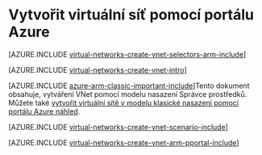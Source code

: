 <properties
   pageTitle="Vytvořit virtuální síť pomocí portálu Azure | Microsoft Azure"
   description="Zjistěte, jak vytvořit virtuální síť pomocí portálu Azure v ARM | Správce prostředků."
   services="virtual-network"
   documentationCenter=""
   authors="jimdial"
   manager="carmonm"
   editor=""
   tags="azure-resource-manager"/>

<tags
   ms.service="virtual-network"
   ms.devlang="na"
   ms.topic="hero-article"
   ms.tgt_pltfrm="na"
   ms.workload="infrastructure-services"
   ms.date="03/15/2016"
   ms.author="jdial"/>

# <a name="create-a-virtual-network-using-the-azure-portal"></a>Vytvořit virtuální síť pomocí portálu Azure

[AZURE.INCLUDE [virtual-networks-create-vnet-selectors-arm-include](../../includes/virtual-networks-create-vnet-selectors-arm-include.md)]


[AZURE.INCLUDE [virtual-networks-create-vnet-intro](../../includes/virtual-networks-create-vnet-intro-include.md)]

[AZURE.INCLUDE [azure-arm-classic-important-include](../../includes/azure-arm-classic-important-include.md)]Tento dokument obsahuje, vytváření VNet pomocí modelu nasazení Správce prostředků. Můžete také [vytvořit virtuální sítě v modelu klasické nasazení pomocí portálu Azure náhled](virtual-networks-create-vnet-classic-pportal.md).

[AZURE.INCLUDE [virtual-networks-create-vnet-scenario-include](../../includes/virtual-networks-create-vnet-scenario-include.md)]

[AZURE.INCLUDE [virtual-networks-create-vnet-arm-pportal-include](../../includes/virtual-networks-create-vnet-arm-pportal-include.md)]
